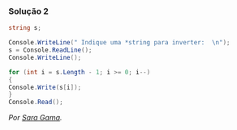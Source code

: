 ### Solução 2

```cs
string s;

Console.WriteLine(" Indique uma *string para inverter:  \n");
s = Console.ReadLine();
Console.WriteLine();

for (int i = s.Length - 1; i >= 0; i--)
{
Console.Write(s[i]);
}
Console.Read();
```

*Por [Sara Gama](https://github.com/serapinta).*